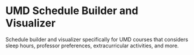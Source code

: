 # UMD Schedule Builder and Visualizer
Schedule builder and visualizer specifically for UMD courses that considers sleep hours, professor preferences, extracurricular activities, and more.